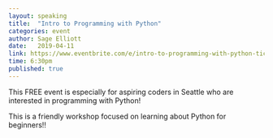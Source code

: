 ```yaml
---
layout: speaking
title:  "Intro to Programming with Python"
categories: event
author: Sage Elliott
date:   2019-04-11
link: https://www.eventbrite.com/e/intro-to-programming-with-python-tickets-58877878319
time: 6:30pm
published: true
---
```


This FREE event is especially for aspiring coders in Seattle who are interested in programming with Python!

This is a friendly workshop focused on learning about Python for beginners!!


